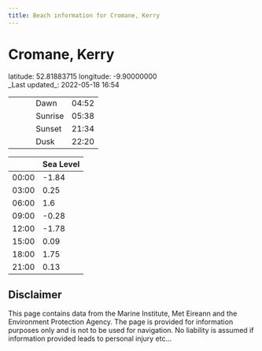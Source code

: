 ```yaml
---
title: Beach information for Cromane, Kerry
---
```

# Cromane, Kerry 

<div class="location-info">latitude: 52.81883715 longitude: -9.90000000</div>
<div class="met-eireann-warnings"></div>
_Last updated_: 2022-05-18 16:54

|   |   |   |   |   |
|---|---|---|---|---|
|   |   |   | Dawn  | 04:52 |
|   |   |   | Sunrise  | 05:38 |
|   |   |   | Sunset  | 21:34 |
|   |   |   | Dusk  | 22:20 |

<div></div>

|   | Sea Level  |
|---|---|
| 00:00 | -1.84 |
| 03:00 | 0.25 |
| 06:00 | 1.6 |
| 09:00 | -0.28 |
| 12:00 | -1.78 |
| 15:00 | 0.09 |
| 18:00 | 1.75 |
| 21:00 | 0.13 |

## Disclaimer

This page contains data from the Marine Institute,
Met Eireann and the Environment Protection Agency. The page is provided for
information purposes only and is not to be used for navigation. No liability
is assumed if information provided leads to personal injury etc...